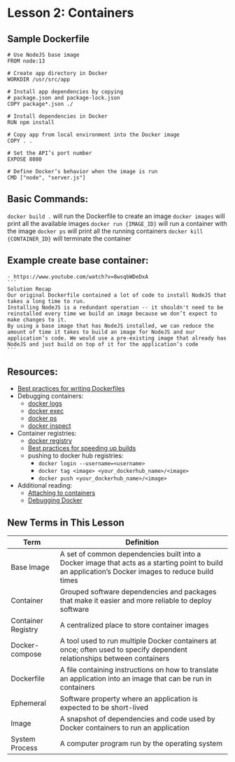 # Lesson 2: Containers

## Sample Dockerfile
  ```
  # Use NodeJS base image
  FROM node:13

  # Create app directory in Docker
  WORKDIR /usr/src/app

  # Install app dependencies by copying
  # package.json and package-lock.json
  COPY package*.json ./

  # Install dependencies in Docker
  RUN npm install

  # Copy app from local environment into the Docker image
  COPY . .

  # Set the API’s port number
  EXPOSE 8080

  # Define Docker’s behavior when the image is run
  CMD ["node", "server.js"]
  ```

## Basic Commands:
  `docker build .` will run the Dockerfile to create an image
  `docker images` will print all the available images
  `docker run {IMAGE_ID}` will run a container with the image
  `docker ps` will print all the running containers
  `docker kill {CONTAINER_ID}` will terminate the container

## Example create base container:
    - https://www.youtube.com/watch?v=8wsqbWDeDxA
    ```
    Solution Recap
    Our original Dockerfile contained a lot of code to install NodeJS that takes a long time to run.
    Installing NodeJS is a redundant operation -- it shouldn't need to be reinstalled every time we build an image because we don’t expect to make changes to it.
    By using a base image that has NodeJS installed, we can reduce the amount of time it takes to build an image for NodeJS and our application’s code. We would use a pre-existing image that already has NodeJS and just build on top of it for the application’s code
    ```


## Resources:
- [Best practices for writing Dockerfiles](https://docs.docker.com/develop/develop-images/dockerfile_best-practices/)
- Debugging containers:
    -  [docker logs](https://docs.docker.com/engine/reference/commandline/logs/)
    - [docker exec](https://docs.docker.com/engine/reference/commandline/exec/)
    - [docker ps](https://docs.docker.com/engine/reference/commandline/ps/)
    - [docker inspect](https://docs.docker.com/engine/reference/commandline/inspect/)
- Container registries:
    - [docker registry](https://docs.docker.com/registry/)
    - [Best practices for speeding up builds](https://cloud.google.com/build/docs/speeding-up-builds)
    - pushing to docker hub registries:
        - `docker login --username=<username>`
        - `docker tag <image> <your_dockerhub_name>/<image>`
        - `docker push <your_dockerhub_name>/<image>`
- Additional reading:
    - [Attaching to containers](https://docs.docker.com/engine/reference/commandline/container_attach/)
    - [Debugging Docker](https://www.docker.com/blog/live-debugging-docker/)


## New Terms in This Lesson
  | Term | Definition |
  | ------------- | ------------- |
  | Base Image | A set of common dependencies built into a Docker image that acts as a starting point to build an application’s Docker images to reduce build times |
  | Container	| Grouped software dependencies and packages that make it easier and more reliable to deploy software |
  | Container Registry	| A centralized place to store container images |
  | Docker-compose	| A tool used to run multiple Docker containers at once; often used to specify dependent relationships between containers |
  | Dockerfile	| A file containing instructions on how to translate an application into an image that can be run in containers |
  | Ephemeral	| Software property where an application is expected to be short-lived |
  | Image	| A snapshot of dependencies and code used by Docker containers to run an application |
  | System Process | A computer program run by the operating system |
